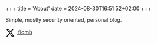 +++
title = 'About'
date = 2024-08-30T16:51:52+02:00
+++

Simple, mostly security oriented, personal blog.

<style>
.svg-icon {
    width: 25px;
    height: 25px;
    display: inline-block;
    /*fill: #828282; */
    padding-right: 5px;
    vertical-align: middle;
}
</style>

<a href="https://x.com/flomb_" target="_blank" rel="noopener noreferrer">
    <svg class="svg-icon" xmlns="http://www.w3.org/2000/svg" viewBox="0 0 24 24" fill="currentColor">
        <path
            d="M18.244 2.25h3.308l-7.227 8.26 8.502 11.24H16.17l-5.214-6.817L4.99 21.75H1.68l7.73-8.835L1.254 2.25H8.08l4.713 6.231zm-1.161 17.52h1.833L7.084 4.126H5.117z">
        </path>
    </svg>
    <span>flomb</span>
</a>



